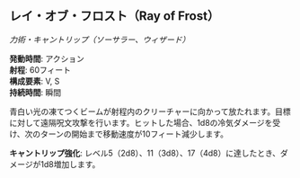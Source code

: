 ## レイ・オブ・フロスト（Ray of Frost）
*力術・キャントリップ（ソーサラー、ウィザード）*

**発動時間**: アクション  
**射程**: 60フィート  
**構成要素**: V, S  
**持続時間**: 瞬間

青白い光の凍てつくビームが射程内のクリーチャーに向かって放たれます。目標に対して遠隔呪文攻撃を行います。ヒットした場合、1d8の冷気ダメージを受け、次のターンの開始まで移動速度が10フィート減少します。

**キャントリップ強化**: レベル5（2d8）、11（3d8）、17（4d8）に達したとき、ダメージが1d8増加します。